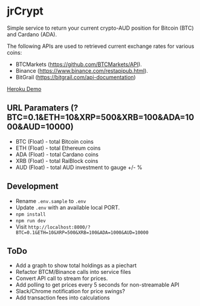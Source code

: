 # jrCrypt

Simple service to return your current crypto-AUD position for Bitcoin (BTC) and Cardano (ADA).

The following APIs are used to retrieved current exchange rates for various coins:
* BTCMarkets (https://github.com/BTCMarkets/API).
* Binance (https://www.binance.com/restapipub.html).
* BitGrail (https://bitgrail.com/api-documentation)

[Heroku Demo](https://jrcrypt.herokuapp.com/?BTC=0.1&ETH=10&XRP=500&XRB=100&ADA=1000&AUD=10000)

## URL Paramaters (?BTC=0.1&ETH=10&XRP=500&XRB=100&ADA=1000&AUD=10000)
* BTC (Float) - total Bitcoin coins
* ETH (Float) - total Ethereum coins
* ADA (Float) - total Cardano coins
* XRB (Float) - total RaiBlock coins
* AUD (Float) - total AUD investment to gauge +/- %

## Development
* Rename `.env.sample` to `.env`
* Update `.env` with an available local PORT.
* `npm install` 
* `npm run dev`
* Visit `http://localhost:8000/?BTC=0.1&ETH=10&XRP=500&XRB=100&ADA=1000&AUD=10000`

## ToDo
* Add a graph to show total holdings as a piechart
* Refactor BTCM/Binance calls into service files
* Convert API call to stream for prices.
* Add polling to get prices every 5 seconds for non-streamable API
* Slack/Chrome notification for price swings?
* Add transaction fees into calculations
